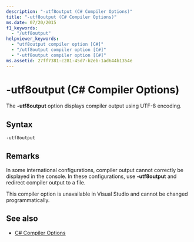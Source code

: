 ```yaml
---
description: "-utf8output (C# Compiler Options)"
title: "-utf8output (C# Compiler Options)"
ms.date: 07/20/2015
f1_keywords: 
  - "/utf8output"
helpviewer_keywords: 
  - "utf8output compiler option [C#]"
  - "/utf8output compiler option [C#]"
  - "-utf8output compiler option [C#]"
ms.assetid: 27ff7381-c281-45d7-b2eb-1ad644b1354e
---
```

# -utf8output (C# Compiler Options)
The **-utf8output** option displays compiler output using UTF-8 encoding.  
  
## Syntax  
  
```console  
-utf8output  
```  
  
## Remarks  
 In some international configurations, compiler output cannot correctly be displayed in the console. In these configurations, use **-utf8output** and redirect compiler output to a file.  
  
 This compiler option is unavailable in Visual Studio and cannot be changed programmatically.  
  
## See also

- [C# Compiler Options](./index.md)
